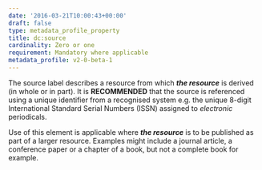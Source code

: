 ```yaml
---
date: '2016-03-21T10:00:43+00:00'
draft: false
type: metadata_profile_property
title: dc:source
cardinality: Zero or one
requirement: Mandatory where applicable
metadata_profile: v2-0-beta-1
---
```

The source label describes a resource from which ***the resource*** is derived (in whole or in part). It is **RECOMMENDED** that the source is referenced using a unique identifier from a recognised system e.g. the unique 8-digit International Standard Serial Numbers (ISSN) assigned to *electronic* periodicals.

Use of this element is applicable where ***the resource*** is to be published as part of a larger resource. Examples might include a journal article, a conference paper or a chapter of a book, but not a complete book for example.
